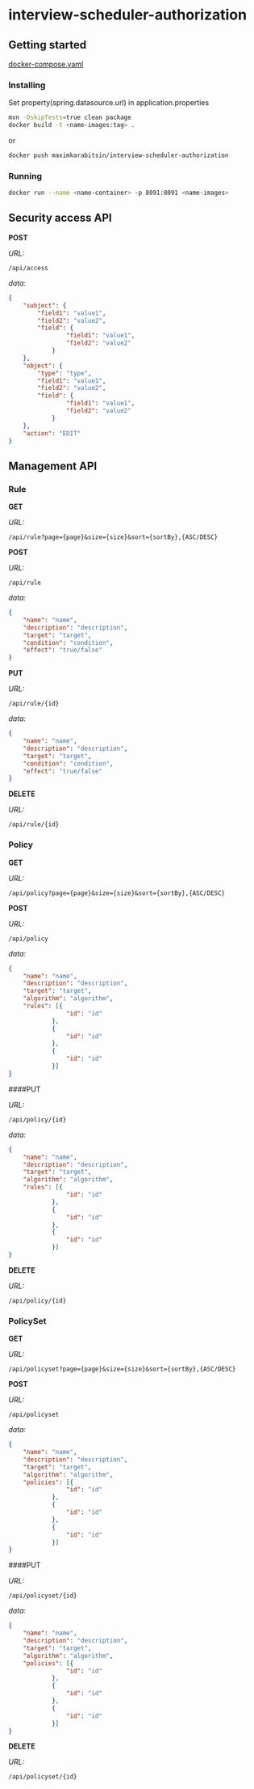 # interview-scheduler-authorization


## Getting started
[docker-compose.yaml](https://gist.github.com/MaximKarabitsin/66cbb563d0d5711d085656bb8590c78f)

### Installing

Set property(spring.datasource.url) in application.properties

```bash
mvn -DskipTests=true clean package
docker build -t <name-images:tag> .
```
or

```bash
docker push maximkarabitsin/interview-scheduler-authorization
```

### Running

```bash
docker run --name <name-container> -p 8091:8091 <name-images>
```



## Security access API
**POST**

*URL:*
```
/api/access
```

*data:*   
```json
{
    "subject": {
        "field1": "value1",
        "field2": "value2",
        "field": {
                "field1": "value1",
                "field2": "value2"
            }
    },
    "object": {
        "type": "type",
        "field1": "value1",
        "field2": "value2",
        "field": {
                "field1": "value1",
                "field2": "value2"
            }
    },
    "action": "EDIT"
}
```




## Management API
### Rule
**GET**

*URL:*    
```
/api/rule?page={page}&size={size}&sort={sortBy},{ASC/DESC}
```

**POST**

*URL:*
```
/api/rule
```

*data:*   
```json
{
    "name": "name",
    "description": "description",
    "target": "target",
    "condition": "condition",
    "effect": "true/false"
}
```

**PUT**

*URL:*
```
/api/rule/{id}
```

*data:*
```json
{
    "name": "name",
    "description": "description",
    "target": "target",
    "condition": "condition",
    "effect": "true/false"
}
```

**DELETE**

*URL:*
```
/api/rule/{id}
```

### Policy
**GET**

*URL:*    
```
/api/policy?page={page}&size={size}&sort={sortBy},{ASC/DESC}
```

**POST**

*URL:*
```
/api/policy
```

*data:*  
```json
{
    "name": "name",
    "description": "description",
    "target": "target",
    "algorithm": "algorithm",
    "rules": [{
                "id": "id"
            },
            {
                "id": "id"
            },
            {
                "id": "id"
            }]
}
```

####PUT

*URL:*
```
/api/policy/{id}
```

*data:*  
```json
{
    "name": "name",
    "description": "description",
    "target": "target",
    "algorithm": "algorithm",
    "rules": [{
                "id": "id"
            },
            {
                "id": "id"
            },
            {
                "id": "id"
            }]
}
```

**DELETE**

*URL:*
```
/api/policy/{id}
```

### PolicySet
**GET**

*URL:*    
```
/api/policyset?page={page}&size={size}&sort={sortBy},{ASC/DESC}
```

**POST**

*URL:*
```
/api/policyset
```

*data:*  
```json
{
    "name": "name",
    "description": "description",
    "target": "target",
    "algorithm": "algorithm",
    "policies": [{
                "id": "id"
            },
            {
                "id": "id"
            },
            {
                "id": "id"
            }]
}
```

####PUT

*URL:*
```
/api/policyset/{id}
```

*data:*  
```json
{
    "name": "name",
    "description": "description",
    "target": "target",
    "algorithm": "algorithm",
    "policies": [{
                "id": "id"
            },
            {
                "id": "id"
            },
            {
                "id": "id"
            }]
}
```

**DELETE**

*URL:*
```
/api/policyset/{id}
```

